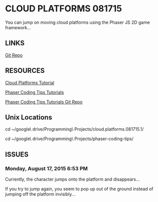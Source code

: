 # CLOUD PLATFORMS 081715

You can jump on moving cloud platforms using the Phaser JS 2D game framework...

## LINKS

[Git Repo](https://github.com/sunnylam13/tanx-phaser-073015)

## RESOURCES

[Cloud Platforms Tutorial](http://phaser.io/tutorials/coding-tips-004)

[Phaser Coding Tips Tutorials](https://github.com/photonstorm/phaser-coding-tips)

[Phaser Coding Tips Tutorials Git Repo](https://github.com/photonstorm/phaser-coding-tips)

## Unix Locations
cd ~/google\ drive/Programming\ Projects/cloud.platforms.081715.1/

cd ~/google\ drive/Programming\ Projects/phaser-coding-tips/

## ISSUES

### Monday, August 17, 2015 6:53 PM

Currently, the character jumps onto the platform and disappears...

If you try to jump again, you seem to pop up out of the ground instead of jumping off the platform invisibly...
